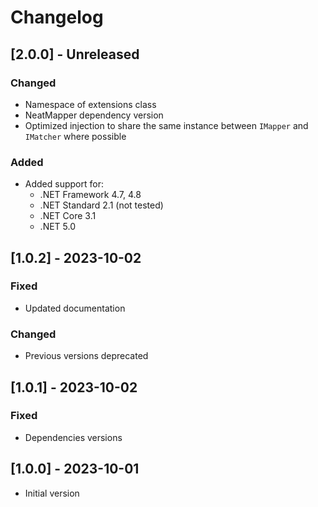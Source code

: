 # Changelog

## [2.0.0] - Unreleased

### Changed

- Namespace of extensions class
- NeatMapper dependency version
- Optimized injection to share the same instance between `IMapper` and `IMatcher` where possible

### Added

- Added support for:
  - .NET Framework 4.7, 4.8
  - .NET Standard 2.1 (not tested)
  - .NET Core 3.1
  - .NET 5.0

## [1.0.2] - 2023-10-02

### Fixed

- Updated documentation

### Changed

- Previous versions deprecated

## [1.0.1] - 2023-10-02

### Fixed

- Dependencies versions

## [1.0.0] - 2023-10-01

- Initial version